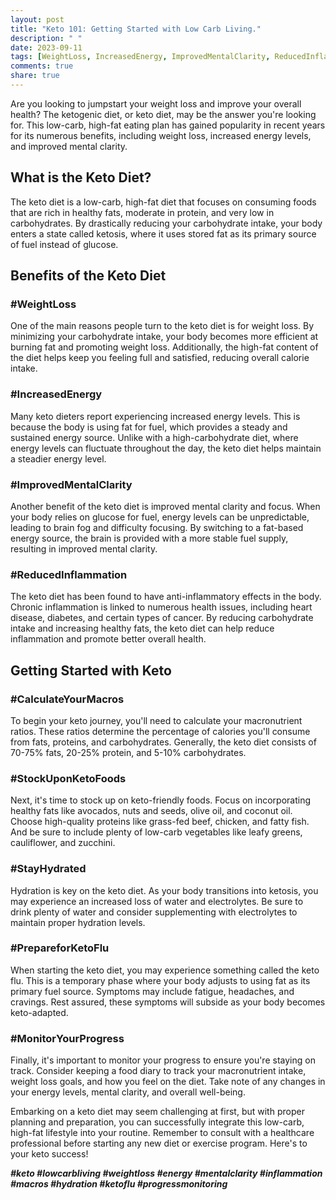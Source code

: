```yaml
---
layout: post
title: "Keto 101: Getting Started with Low Carb Living."
description: " "
date: 2023-09-11
tags: [WeightLoss, IncreasedEnergy, ImprovedMentalClarity, ReducedInflammation, CalculateYourMacros, StockUponKetoFoods, StayHydrated, PrepareforKetoFlu, MonitorYourProgress, keto, lowcarbliving, weightloss, energy, mentalclarity, inflammation, macros, hydration, ketoflu, progressmonitoring]
comments: true
share: true
---
```


Are you looking to jumpstart your weight loss and improve your overall health? The ketogenic diet, or keto diet, may be the answer you're looking for. This low-carb, high-fat eating plan has gained popularity in recent years for its numerous benefits, including weight loss, increased energy levels, and improved mental clarity. 

## What is the Keto Diet?

The keto diet is a low-carb, high-fat diet that focuses on consuming foods that are rich in healthy fats, moderate in protein, and very low in carbohydrates. By drastically reducing your carbohydrate intake, your body enters a state called ketosis, where it uses stored fat as its primary source of fuel instead of glucose.

## Benefits of the Keto Diet

### #WeightLoss

One of the main reasons people turn to the keto diet is for weight loss. By minimizing your carbohydrate intake, your body becomes more efficient at burning fat and promoting weight loss. Additionally, the high-fat content of the diet helps keep you feeling full and satisfied, reducing overall calorie intake.

### #IncreasedEnergy

Many keto dieters report experiencing increased energy levels. This is because the body is using fat for fuel, which provides a steady and sustained energy source. Unlike with a high-carbohydrate diet, where energy levels can fluctuate throughout the day, the keto diet helps maintain a steadier energy level.

### #ImprovedMentalClarity

Another benefit of the keto diet is improved mental clarity and focus. When your body relies on glucose for fuel, energy levels can be unpredictable, leading to brain fog and difficulty focusing. By switching to a fat-based energy source, the brain is provided with a more stable fuel supply, resulting in improved mental clarity.

### #ReducedInflammation

The keto diet has been found to have anti-inflammatory effects in the body. Chronic inflammation is linked to numerous health issues, including heart disease, diabetes, and certain types of cancer. By reducing carbohydrate intake and increasing healthy fats, the keto diet can help reduce inflammation and promote better overall health.

## Getting Started with Keto

### #CalculateYourMacros

To begin your keto journey, you'll need to calculate your macronutrient ratios. These ratios determine the percentage of calories you'll consume from fats, proteins, and carbohydrates. Generally, the keto diet consists of 70-75% fats, 20-25% protein, and 5-10% carbohydrates. 

### #StockUponKetoFoods

Next, it's time to stock up on keto-friendly foods. Focus on incorporating healthy fats like avocados, nuts and seeds, olive oil, and coconut oil. Choose high-quality proteins like grass-fed beef, chicken, and fatty fish. And be sure to include plenty of low-carb vegetables like leafy greens, cauliflower, and zucchini.

### #StayHydrated

Hydration is key on the keto diet. As your body transitions into ketosis, you may experience an increased loss of water and electrolytes. Be sure to drink plenty of water and consider supplementing with electrolytes to maintain proper hydration levels.

### #PrepareforKetoFlu

When starting the keto diet, you may experience something called the keto flu. This is a temporary phase where your body adjusts to using fat as its primary fuel source. Symptoms may include fatigue, headaches, and cravings. Rest assured, these symptoms will subside as your body becomes keto-adapted.

### #MonitorYourProgress

Finally, it's important to monitor your progress to ensure you're staying on track. Consider keeping a food diary to track your macronutrient intake, weight loss goals, and how you feel on the diet. Take note of any changes in your energy levels, mental clarity, and overall well-being.

Embarking on a keto diet may seem challenging at first, but with proper planning and preparation, you can successfully integrate this low-carb, high-fat lifestyle into your routine. Remember to consult with a healthcare professional before starting any new diet or exercise program. Here's to your keto success!

***#keto #lowcarbliving #weightloss #energy #mentalclarity #inflammation #macros #hydration #ketoflu #progressmonitoring***